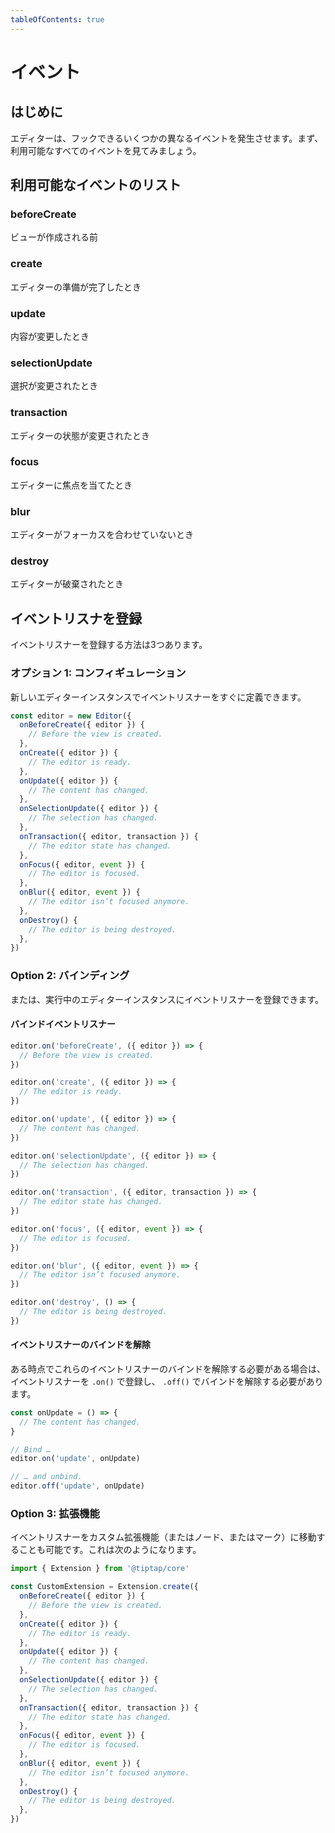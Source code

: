 ```yaml
---
tableOfContents: true
---
```


# イベント

## はじめに

<!-- The editor fires a few different events that you can hook into. Let’s have a look at all the available events first: -->

エディターは、フックできるいくつかの異なるイベントを発生させます。まず、利用可能なすべてのイベントを見てみましょう。

## 利用可能なイベントのリスト

### beforeCreate

<!-- Before the view is created. -->

ビューが作成される前

### create

<!-- The editor is ready. -->

エディターの準備が完了したとき

### update

<!-- The content has changed. -->

内容が変更したとき

### selectionUpdate

<!-- The selection has changed. -->

選択が変更されたとき

### transaction

<!-- The editor state has changed. -->

エディターの状態が変更されたとき

### focus

<!-- The editor is focused. -->

エディターに焦点を当てたとき

### blur

<!-- The editor isn’t focused anymore. -->

エディターがフォーカスを合わせていないとき

### destroy

<!-- The editor is being destroyed. -->

エディターが破棄されたとき


## イベントリスナを登録

<!-- There are three ways to register event listeners. -->

イベントリスナーを登録する方法は3つあります。

### オプション 1: コンフィギュレーション

<!-- You can define your event listeners on a new editor instance right-away: -->

新しいエディターインスタンスでイベントリスナーをすぐに定義できます。

```js
const editor = new Editor({
  onBeforeCreate({ editor }) {
    // Before the view is created.
  },
  onCreate({ editor }) {
    // The editor is ready.
  },
  onUpdate({ editor }) {
    // The content has changed.
  },
  onSelectionUpdate({ editor }) {
    // The selection has changed.
  },
  onTransaction({ editor, transaction }) {
    // The editor state has changed.
  },
  onFocus({ editor, event }) {
    // The editor is focused.
  },
  onBlur({ editor, event }) {
    // The editor isn’t focused anymore.
  },
  onDestroy() {
    // The editor is being destroyed.
  },
})
```

### Option 2: バインディング

<!-- Or you can register your event listeners on a running editor instance: -->

または、実行中のエディターインスタンスにイベントリスナーを登録できます。

#### バインドイベントリスナー

```js
editor.on('beforeCreate', ({ editor }) => {
  // Before the view is created.
})

editor.on('create', ({ editor }) => {
  // The editor is ready.
})

editor.on('update', ({ editor }) => {
  // The content has changed.
})

editor.on('selectionUpdate', ({ editor }) => {
  // The selection has changed.
})

editor.on('transaction', ({ editor, transaction }) => {
  // The editor state has changed.
})

editor.on('focus', ({ editor, event }) => {
  // The editor is focused.
})

editor.on('blur', ({ editor, event }) => {
  // The editor isn’t focused anymore.
})

editor.on('destroy', () => {
  // The editor is being destroyed.
})
```

#### イベントリスナーのバインドを解除

<!-- If you need to unbind those event listeners at some point, you should register your event listeners with `.on()` and unbind them with `.off()` then. -->

ある時点でこれらのイベントリスナーのバインドを解除する必要がある場合は、イベントリスナーを `.on()` で登録し、 `.off()` でバインドを解除する必要があります。

```js
const onUpdate = () => {
  // The content has changed.
}

// Bind …
editor.on('update', onUpdate)

// … and unbind.
editor.off('update', onUpdate)
```

### Option 3: 拡張機能

<!-- Moving your event listeners to custom extensions (or nodes, or marks) is also possible. Here’s how that would look like: -->

イベントリスナーをカスタム拡張機能（またはノード、またはマーク）に移動することも可能です。これは次のようになります。

```js
import { Extension } from '@tiptap/core'

const CustomExtension = Extension.create({
  onBeforeCreate({ editor }) {
    // Before the view is created.
  },
  onCreate({ editor }) {
    // The editor is ready.
  },
  onUpdate({ editor }) {
    // The content has changed.
  },
  onSelectionUpdate({ editor }) {
    // The selection has changed.
  },
  onTransaction({ editor, transaction }) {
    // The editor state has changed.
  },
  onFocus({ editor, event }) {
    // The editor is focused.
  },
  onBlur({ editor, event }) {
    // The editor isn’t focused anymore.
  },
  onDestroy() {
    // The editor is being destroyed.
  },
})
```
